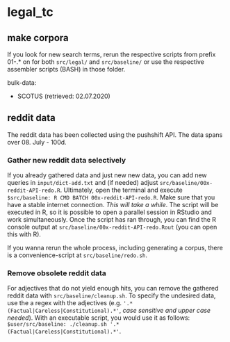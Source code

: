 # legal_tc

## make corpora
If you look for new search terms, rerun the respective scripts from prefix 01-.* on for both `src/legal/` and `src/baseline/` or use the respective assembler scripts (BASH) in those folder.

bulk-data:
- SCOTUS (retrieved: 02.07.2020)

## reddit data
The reddit data has been collected using the pushshift API. The data spans over 08. July - 100d.

### Gather new reddit data selectively
If you already gathered data and just new new data, you can add new queries in `input/dict-add.txt` and (if needed) adjust `src/baseline/00x-reddit-API-redo.R`. Ultimately, open the terminal and execute `$src/baseline: R CMD BATCH 00x-reddit-API-redo.R`. Make sure that you have a stable internet connection. *This will take a while*. The script will be executed in R, so it is possible to open a parallel session in RStudio and work simultaneously. Once the script has ran through, you can find the R console output at `src/baseline/00x-reddit-API-redo.Rout` (you can open this with R).

If you wanna rerun the whole process, including generating a corpus, there is a convenience-script at `src/baseline/redo.sh`.

### Remove obsolete reddit data
For adjectives that do not yield enough hits, you can remove the gathered reddit data with `src/baseline/cleanup.sh`. To specify the undesired data, use the a regex with the adjectives (e.g. `'.*(Factual|Careless|Constitutional).*'`, *case sensitive and upper case needed*). With an executable script, you would use it as follows: `$user/src/baseline: ./cleanup.sh '.*(Factual|Careless|Constitutional).*'`.

